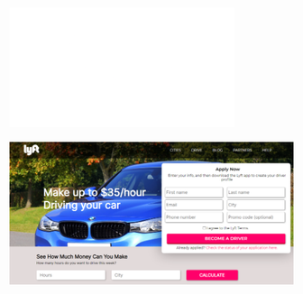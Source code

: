 <h1><img src="https://github.com/arthur-lage/landing-page-lyft/blob/main/images/logo.png"/></h1>

![Image 1](https://github.com/arthur-lage/landing-page-lyft/blob/main/images/image_2021-02-27_165929.png)

